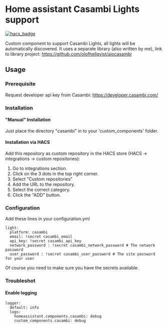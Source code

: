 # Home assistant Casambi Lights support
[![hacs_badge](https://img.shields.io/badge/HACS-Custom-orange.svg)](https://github.com/custom-components/hacs)

Custom component to support Casambi Lights, all lights will be automatically discovered.
It uses a separate library (also written by me), link to library project:
https://github.com/olofhellqvist/aiocasambi

## Usage

### Prerequisite
Request developer api key from Casambi: https://developer.casambi.com/

### Installation

#### "Manual" Installation
Just place the directory "casambi" in to your 'custom_components' folder.

#### Installation via HACS
Add this repository as custom repository in the HACS store (HACS -> integrations -> custom repositories):

1. Go to integrations section.
2. Click on the 3 dots in the top right corner.
3. Select "Custom repositories"
4. Add the URL to the repository.
5. Select the correct category.
6. Click the "ADD" button.

### Configuration
Add these lines in your configuration.yml

```
light:
  platform: casambi
  email: !secret casambi_email
  api_key: !secret casambi_api_key
  network_password : !secret casambi_network_password # The network password
  user_password : !secret casambi_user_password # The site password for your user
```

Of course you need to make sure you have the secrets available.

### Troubleshot
#### Enable logging
```
logger:
  default: info
  logs:
    homeassistant.components.casambi: debug
    custom_components.casambi: debug
```
